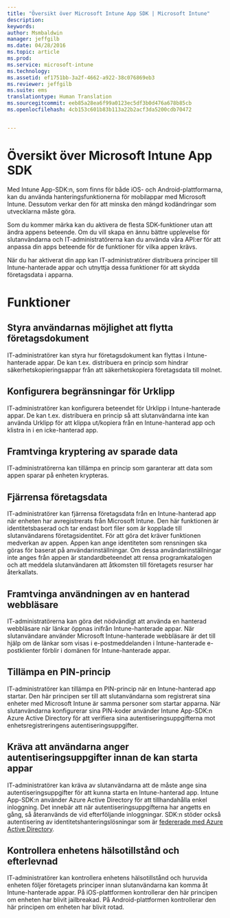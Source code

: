```yaml
---
title: "Översikt över Microsoft Intune App SDK | Microsoft Intune"
description: 
keywords: 
author: Msmbaldwin
manager: jeffgilb
ms.date: 04/28/2016
ms.topic: article
ms.prod: 
ms.service: microsoft-intune
ms.technology: 
ms.assetid: ef1751bb-3a2f-4662-a922-38c076869eb3
ms.reviewer: jeffgilb
ms.suite: ems
translationtype: Human Translation
ms.sourcegitcommit: eeb85a28ea6f99a0123ec5df3b0d476a678b85cb
ms.openlocfilehash: 4cb153c601b83b113a22b2acf3da5200cdb70472


---
```


# <a name="overview-of-the-microsoft-intune-app-sdk"></a>Översikt över Microsoft Intune App SDK
Med Intune App-SDK:n, som finns för både iOS- och Android-plattformarna, kan du använda hanteringsfunktionerna för mobilappar med Microsoft Intune. Dessutom verkar den för att minska den mängd kodändringar som utvecklarna måste göra.

Som du kommer märka kan du aktivera de flesta SDK-funktioner utan att ändra appens beteende. Om du vill skapa en ännu bättre upplevelse för slutanvändarna och IT-administratörerna kan du använda våra API:er för att anpassa din apps beteende för de funktioner för vilka appen krävs.

När du har aktiverat din app kan IT-administratörer distribuera principer till Intune-hanterade appar och utnyttja dessa funktioner för att skydda företagsdata i apparna.

# <a name="features"></a>Funktioner
## <a name="control-users-ability-to-move-corporate-documents"></a>Styra användarnas möjlighet att flytta företagsdokument
IT-administratörer kan styra hur företagsdokument kan flyttas i Intune-hanterade appar. De kan t.ex. distribuera en princip som hindrar säkerhetskopieringsappar från att säkerhetskopiera företagsdata till molnet.  

## <a name="configure-clipboard-restrictions"></a>Konfigurera begränsningar för Urklipp
IT-administratörer kan konfigurera beteendet för Urklipp i Intune-hanterade appar. De kan t.ex. distribuera en princip så att slutanvändarna inte kan använda Urklipp för att klippa ut/kopiera från en Intune-hanterad app och klistra in i en icke-hanterad app.

## <a name="enforce-encryption-on-saved-data"></a>Framtvinga kryptering av sparade data
IT-administratörerna kan tillämpa en princip som garanterar att data som appen sparar på enheten krypteras.

## <a name="remotely-wipe-corporate-data"></a>Fjärrensa företagsdata
IT-administratörer kan fjärrensa företagsdata från en Intune-hanterad app när enheten har avregistrerats från Microsoft Intune. Den här funktionen är identitetsbaserad och tar endast bort filer som är kopplade till slutanvändarens företagsidentitet. För att göra det kräver funktionen medverkan av appen. Appen kan ange identiteten som rensningen ska göras för baserat på användarinställningar. Om dessa användarinställningar inte anges från appen är standardbeteendet att rensa programkatalogen och att meddela slutanvändaren att åtkomsten till företagets resurser har återkallats.

## <a name="enforce-the-use-of-a-managed-browser"></a>Framtvinga användningen av en hanterad webbläsare
IT-administratörerna kan göra det nödvändigt att använda en hanterad webbläsare när länkar öppnas inifrån Intune-hanterade appar. När slutanvändare använder Microsoft Intune-hanterade webbläsare är det till hjälp om de länkar som visas i e-postmeddelanden i Intune-hanterade e-postklienter förblir i domänen för Intune-hanterade appar.

## <a name="enforce-a-pin-policy"></a>Tillämpa en PIN-princip
IT-administratörer kan tillämpa en PIN-princip när en Intune-hanterad app startar. Den här principen ser till att slutanvändarna som registrerat sina enheter med Microsoft Intune är samma personer som startar apparna. När slutanvändarna konfigurerar sina PIN-koder använder Intune App-SDK:n Azure Active Directory för att verifiera sina autentiseringsuppgifterna mot enhetsregistreringens autentiseringsuppgifter.

## <a name="require-users-to-enter-credentials-before-they-can-start-apps"></a>Kräva att användarna anger autentiseringsuppgifter innan de kan starta appar
IT-administratörer kan kräva av slutanvändarna att de måste ange sina autentiseringsuppgifter för att kunna starta en Intune-hanterad app. Intune App-SDK:n använder Azure Active Directory för att tillhandahålla enkel inloggning. Det innebär att när autentiseringsuppgifterna har angetts en gång, så återanvänds de vid efterföljande inloggningar. SDK:n stöder också autentisering av identitetshanteringslösningar som är [federerade med Azure Active Directory](/active-directory/active-directory-aadconnect-federation-compatibility).

## <a name="check-device-health-and-compliance"></a>Kontrollera enhetens hälsotillstånd och efterlevnad
IT-administratörer kan kontrollera enhetens hälsotillstånd och huruvida enheten följer företagets principer innan slutanvändarna kan komma åt Intune-hanterade appar. På iOS-plattformen kontrollerar den här principen om enheten har blivit jailbreakad. På Android-plattformen kontrollerar den här principen om enheten har blivit rotad.  



<!--HONumber=Nov16_HO5-->


